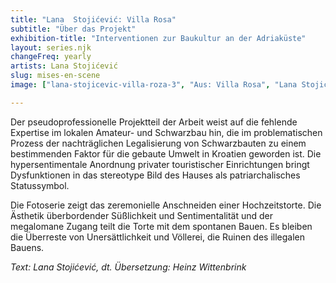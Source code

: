 ```yaml
---
title: "Lana  Stojićević: Villa Rosa"
subtitle: "Über das Projekt"
exhibition-title: "Interventionen zur Baukultur an der Adriaküste"
layout: series.njk
changeFreq: yearly
artists: Lana Stojićević
slug: mises-en-scene
image: ["lana-stojicevic-villa-roza-3", "Aus: Villa Rosa", "Lana Stojićević", "Lana Stojićević"]

---
```


Der pseudoprofessionelle Projektteil der Arbeit weist auf die fehlende Expertise im lokalen Amateur- und Schwarzbau hin, die im problematischen Prozess der nachträglichen Legalisierung von Schwarzbauten zu einem bestimmenden Faktor für die gebaute Umwelt in Kroatien geworden ist. Die hypersentimentale Anordnung privater touristischer Einrichtungen bringt Dysfunktionen in das stereotype Bild des Hauses als patriarchalisches Statussymbol.

Die Fotoserie zeigt das zeremonielle Anschneiden einer Hochzeitstorte. Die Ästhetik überbordender Süßlichkeit und Sentimentalität und der megalomane Zugang teilt die Torte mit dem spontanen Bauen. Es bleiben die Überreste von Unersättlichkeit und Völlerei, die Ruinen des illegalen Bauens.

*Text: Lana Stojićević, dt. Übersetzung: Heinz Wittenbrink*
